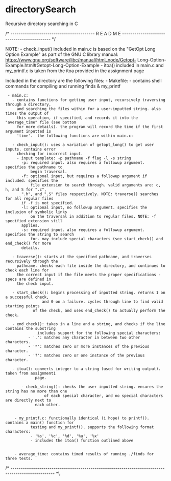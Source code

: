 # directorySearch
Recursive directory searching in C

               
/* -----------------------------------------  R E A D M E ------------------------------------------- */



NOTE: 
      - check_input() included in main.c is based on the "GetOpt Long Option Example" as
      	part of the GNU C library manual: https://www.gnu.org/software/libc/manual/html_node/Getopt-
	Long-Option-Example.html#Getopt-Long-Option-Example
      - itoa() included in main.c and my_printf.c is taken from the itoa provided in the assignment
      	page

Included in the directory are the following files:
	 - Makefile:
	   - contains shell commands for compiling and running finds & my_printf
	   
	 - main.c:
	   - contains functions for getting user input, recursively traversing through a directory,
	     and searching the files within for a user-inputted string. also times the output of
	     this operation, if specified, and records it into the "average_time" file (see bottom
	     for more details). the program will record the time if the first argument inputted is
	     'time'.  the following functions are within main.c:

	   - check_input(): uses a variation of getopt_long() to get user inputs. contains error
	     checking for incorrect input.
	     - input template: -p pathname -f flag -l -s string
	       -p: required input. also requires a followup argument. specifies the pathname to 
	       	   begin traversal.
	       -f: optional input, but requires a followup argument if included. specifies the
	       	   file extension to search through. valid arguments are: c, h, and S for ".c",
		   ".h", and ".S" files respectively. NOTE: traverse() searches for all regular files
		   if -f is not specified.
	       -l: optional input, no followup argument. specifies the inclusion of symbolic links
	           on the traversal in addition to regular files. NOTE: -f specified extension still
		   applies.
	       -s: required input. also requires a followup argument. specifies the string to search
	       	   for. may include special characters (see start_check() and end_check() for more
		   details.

	   - traverse(): starts at the specified pathname, and traverses recursively through the
	     pathname. checks each file inside the directory, and continues to check each line for
	     the correct input if the file meets the proper specifications - specs are defined in
	     the check input.

	   - start_check(): begins processing of inputted string. returns 1 on a successful check,
	     		    and 0 on a failure. cycles through line to find valid starting points
			    of the check, and uses end_check() to actually perform the check.

	   - end_check(): takes in a line and a string, and checks if the line contains the substring
	     		  includes support for the following special characters:
			  - '.': matches any character in between two other characters.
			  - '*': matches zero or more instances of the previous character.
			  - '?': matches zero or one instance of the previous character.

 	   - itoa(): converts integer to a string (used for writing output). taken from assignment1
 	    	     page.

           - check_string(): checks the user inputted string. ensures the string has no more than one
	     		     of each special character, and no special characters are directly next to
			     each other.


        - my_printf.c: functionally identical (i hope) to printf(). contains a main() function for
	  	       testing and my_printf(). supports the following format characters:
		       - '%s', '%c', '%d', '%u', '%x'
		       - includes the itoa() function outlined above
		       

        - average_time: contains timed results of running ./finds for three tests.



/* --------------------------------------------------------------------------------------------------- *\
